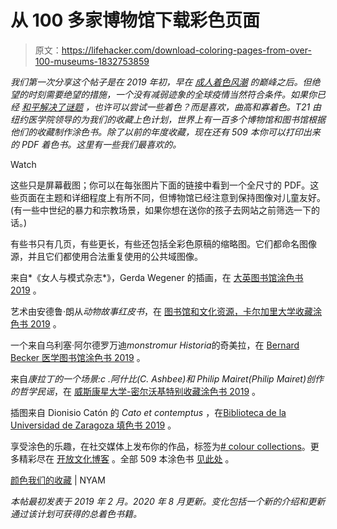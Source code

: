 # 从 100 多家博物馆下载彩色页面

> 原文：<https://lifehacker.com/download-coloring-pages-from-over-100-museums-1832753859>

*我们第一次分享这个帖子是在 2019 年初，早在* [*成人着色风潮*](https://www.chicagotribune.com/business/ct-adult-coloring-book-fad-20170105-story.html) *的巅峰之后。但绝望的时刻需要绝望的措施，一个没有减弱迹象的全球疫情当然符合条件。如果你已经* [*和平解决了谜题*](https://lifehacker.com/its-time-to-start-a-puzzle-exchange-1843687097) *，也许可以尝试一些着色？而是喜欢，*曲高和寡*着色。T21 由纽约医学院领导的为我们的收藏上色计划，世界上有一百多个博物馆和图书馆根据他们的收藏制作涂色书。除了以前的年度收藏，现在还有 509 本你可以打印出来的 PDF 着色书。这里有一些我们最喜欢的。* 

Watch

这些只是屏幕截图；你可以在每张图片下面的链接中看到一个全尺寸的 PDF。这些页面在主题和详细程度上有所不同，但博物馆已经注意到保持图像对儿童友好。(有一些中世纪的暴力和宗教场景，如果你想在送你的孩子去网站之前筛选一下的话。)

有些书只有几页，有些更长，有些还包括全彩色原稿的缩略图。它们都命名图像源，并且它们都使用合法重复使用的公共域图像。

来自*《女人与模式杂志*》，Gerda Wegener 的插画，在 [大英图书馆涂色书 2019](http://library.nyam.org/colorourcollections/british-library-coloring-book-2019/) 。

艺术由安德鲁·朗从*动物故事红皮书*，在 [图书馆和文化资源，卡尔加里大学收藏涂色书 2019](http://library.nyam.org/colorourcollections/libraries-and-cultural-resources-university-of-calgary-coloring-book-2019/) 。

一个来自乌利塞·阿尔德罗万迪*monstromur Historia*的奇美拉，在 [Bernard Becker 医学图书馆涂色书 2019](http://library.nyam.org/colorourcollections/bernard-becker-medical-library-coloring-book-2019/) 。

来自*康拉丁的一个场景:c .阿什比(C. Ashbee)和 Philip Mairet(Philip Mairet)创作的哲学民谣*，在 [威斯康星大学-密尔沃基特别收藏涂色书 2019](http://library.nyam.org/colorourcollections/university-of-wisconsin-milwaukee-special-collections-coloring-book-2019/) 。

插图来自 Dionisio Catón 的 *Cato et contemptus* ，在[Biblioteca de la Universidad de Zaragoza 填色书 2019](http://library.nyam.org/colorourcollections/biblioteca-de-la-universidad-de-zaragoza-coloring-book-2019/) 。

享受涂色的乐趣，在社交媒体上发布你的作品，标签为[# colour collections](https://www.instagram.com/explore/tags/colorourcollections/)。更多精彩尽在 [开放文化博客](http://www.openculture.com/2019/02/download-free-coloring-books-from-113-museums.html) 。全部 509 本涂色书 [见此处](http://library.nyam.org/colorourcollections/) 。

[颜色我们的收藏](http://library.nyam.org/colorourcollections/) | NYAM

*本帖最初发表于 2019 年 2 月。2020 年 8 月更新。变化包括一个新的介绍和更新通过该计划可获得的总着色书籍。*